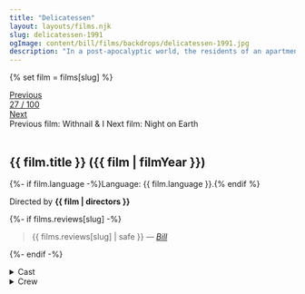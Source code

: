 ```yaml
---
title: "Delicatessen"
layout: layouts/films.njk
slug: delicatessen-1991
ogImage: content/bill/films/backdrops/delicatessen-1991.jpg
description: "In a post-apocalyptic world, the residents of an apartment above the butcher shop receive an occasional delicacy of meat, something that is in low supply. A young man new in town falls in love with the butcher's daughter, which causes conflicts in her family, who need the young man for other business-related purposes."
---
```


{% set film = films[slug] %}

<nav class="films">
  <div class="prev">
    <a href="../withnail--i-1987"><i class="fa-solid fa-chevron-left fa-xs"></i> Previous</a>
  </div>
  <div>
    <a class="simple" href="../">27 / 100</a>
  </div>
  <div class="next">
    <a href="../night-on-earth-1991">Next <i class="fa-solid fa-chevron-right fa-xs"></i></a>
  </div>
  <div class="hint">
    <span class="prev-hint">
      <span class="sr-only">Previous film:</span>
      Withnail & I
    </span>
    <span class="next-hint">
      <span class="sr-only">Next film:</span>
      Night on Earth
    </span>
  </div>
</nav>

<article class="film slug-delicatessen-1991">
  <div class="backdrop-and-poster">
    <img class="poster" src="../films/posters/{{ slug }}.jpg" alt="">
    <img class="backdrop" src="../films/backdrops/{{ slug }}.jpg" alt="">
  </div>

  <h1>{{ film.title }} ({{ film | filmYear }})</h1>

  <p>
    {%- if film.language -%}Language: {{ film.language }}.{% endif %}
    
  </p>

  <p class="director">
    Directed by <strong>{{ film | directors }}</strong>
  </p>

  {%- if films.reviews[slug] -%}
    <blockquote> 
      {{ films.reviews[slug] | safe }} <em>—&nbsp;<a href="/bill">Bill</a></em>
    </blockquote> 
  {%- endif -%}

  <section class="film-detail">
    <div>
      <details>
        <summary>
          <i class="fa-solid fa-masks-theater"></i>
          Cast
        </summary>
        <ul>
          {%- for cast in film.credits.cast -%}
            <li>
              {{ cast.name }} as <em>{{ cast.character }}</em>
            </li>
          {%- endfor -%}
        </ul>
      </details>
      <details>
        <summary>
          <i class="fa-solid fa-clapperboard"></i>
          Crew
        </summary>
        <ul>
          {%- for crew in film.credits.crew -%}
            <li>
              {{ crew.name }} &mdash; <em>{{ crew.job }}</em>
            </li>
          {%- endfor -%}
        </ul>
      </details>
    </div>
  </section>
</article>
